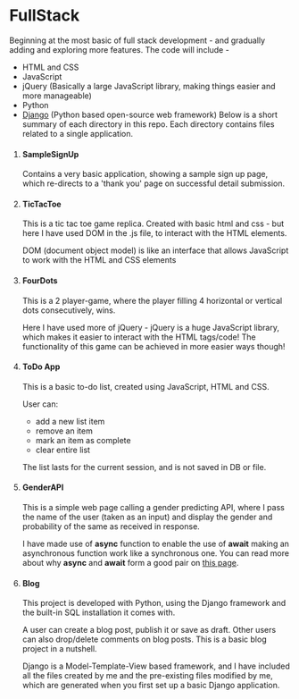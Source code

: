 # FullStack
Beginning at the most basic of full stack development - and gradually adding and exploring more features. The code will include -
  * HTML and CSS
  * JavaScript
  * jQuery (Basically a large JavaScript library, making things easier and more manageable)
  * Python
  * [Django](https://www.djangoproject.com/) (Python based open-source web framework)
Below is a short summary of each directory in this repo. Each directory contains files related to a single application.

1. #### SampleSignUp
   Contains a very basic application, showing a sample sign up page, which re-directs to a 'thank you' page on successful detail submission.

2. #### TicTacToe
   This is a tic tac toe game replica. Created with basic html and css - but here I have used DOM in the .js file, to interact with the HTML elements.
 
   DOM (document object model) is like an interface that allows JavaScript to work with the HTML and CSS elements
   
3. #### FourDots
   This is a 2 player-game, where the player filling 4 horizontal or vertical dots consecutively, wins.
   
   Here I have used more of jQuery - jQuery is a huge JavaScript library, which makes it easier to interact with the HTML tags/code!
   The functionality of this game can be achieved in more easier ways though!
   
4. #### ToDo App
   This is a basic to-do list, created using JavaScript, HTML and CSS.
   
   User can:
   * add a new list item
   * remove an item
   * mark an item as complete
   * clear entire list
   
   The list lasts for the current session, and is not saved in DB or file.

5. #### GenderAPI
   This is a simple web page calling a gender predicting API, where I pass the name of the user (taken as an input) and display the gender and probability of the same
   as received in response.
   
   I have made use of **async** function to enable the use of **await** making an asynchronous function work like a synchronous one.
   You can read more about why **async** and **await** form a good pair on [this page](https://developer.mozilla.org/en-US/docs/Web/JavaScript/Reference/Statements/async_function).
   
6. #### Blog
   This project is developed with Python, using the Django framework and the built-in SQL installation it comes with.
   
   A user can create a blog post, publish it or save as draft. Other users can also drop/delete comments on blog posts. This is a basic blog project in a nutshell.
   
   Django is a Model-Template-View based framework, and I have included all the files created by me and the pre-existing files modified by me, which are generated when you first
   set up a basic Django application.
   

